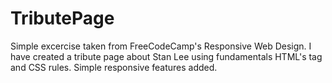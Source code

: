 # TributePage
Simple excercise taken from FreeCodeCamp's Responsive Web Design. I have created a tribute page about Stan Lee using fundamentals HTML's tag and CSS rules. 
Simple responsive features added.
